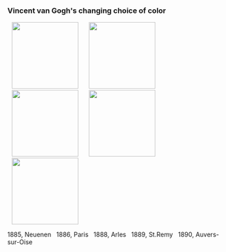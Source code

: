 ### Vincent van Gogh's changing choice of color


<div>
 <img title="1885 Neuenen" src="https://github.com/yueying-teng/van_gogh_choice_of_color_through_his_self_portraits/blob/master/data/avg_painting/1885_avg_painting.jpg" width="150" alt="" hspace="10" /> 
 <img title="1885 Neuenen" src="https://github.com/yueying-teng/van_gogh_choice_of_color_through_his_self_portraits/blob/master/data/avg_painting/1886_avg_painting.jpg" width="150" alt="" hspace="10" />
 <img src="https://github.com/yueying-teng/van_gogh_choice_of_color_through_his_self_portraits/blob/master/data/avg_painting/1888_avg_painting.jpg" width="150" alt="" hspace="10" />
 <img src="https://github.com/yueying-teng/van_gogh_choice_of_color_through_his_self_portraits/blob/master/data/avg_painting/1889_avg_painting.jpg" width="150" alt="" hspace="10" />
 <img src="https://github.com/yueying-teng/van_gogh_choice_of_color_through_his_self_portraits/blob/master/data/avg_painting/1890_avg_painting.jpg" width="150" alt="" hspace="10" />
</div>





1885, Neuenen   &nbsp; 1886, Paris   &nbsp;   1888, Arles   &nbsp;   1889, St.Remy   &nbsp; 1890, Auvers-sur-Oise

